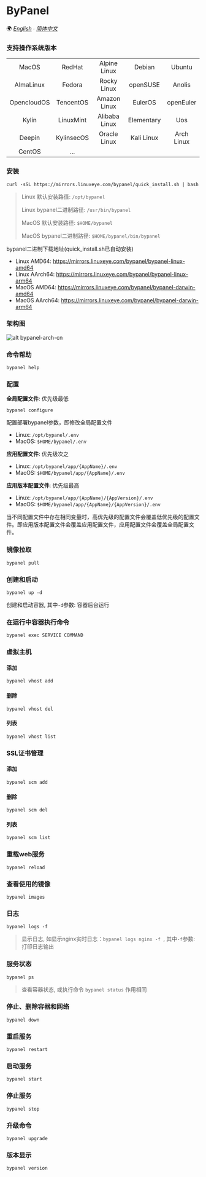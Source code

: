# ByPanel

🌍 *[English](README.md) ∙ [简体中文](README-CN.md)*

### 支持操作系统版本
|             |            |               |            |            |
|:-----------:|:----------:|:-------------:|:----------:|:----------:|
| MacOS       | RedHat     | Alpine Linux  | Debian     | Ubuntu     |
| AlmaLinux   | Fedora     | Rocky Linux   | openSUSE   | Anolis     |
| OpencloudOS | TencentOS  | Amazon Linux  | EulerOS    | openEuler  |
| Kylin       | LinuxMint  | Alibaba Linux | Elementary | Uos        |
| Deepin      | KylinsecOS | Oracle Linux  | Kali Linux | Arch Linux |
| CentOS      | ...        |               |            |            |


### 安装
```
curl -sSL https://mirrors.linuxeye.com/bypanel/quick_install.sh | bash
```

> Linux 默认安装路径: `/opt/bypanel`
>
> Linux bypanel二进制路径: `/usr/bin/bypanel`
>
> MacOS 默认安装路径: `$HOME/bypanel`
>
> MacOS bypanel二进制路径: `$HOME/bypanel/bin/bypanel`

bypanel二进制下载地址(quick_install.sh已自动安装)
* Linux AMD64: https://mirrors.linuxeye.com/bypanel/bypanel-linux-amd64
* Linux AArch64: https://mirrors.linuxeye.com/bypanel/bypanel-linux-arm64
* MacOS AMD64: https://mirrors.linuxeye.com/bypanel/bypanel-darwin-amd64
* MacOS AArch64: https://mirrors.linuxeye.com/bypanel/bypanel-darwin-arm64

### 架构图
![alt bypanel-arch-cn](https://linuxeye.com/wp-content/uploads/2025/01/bypanel-arch-cn.png)


### 命令帮助
```
bypanel help
```

### 配置
**全局配置文件**: 优先级最低
```
bypanel configure
```
配置部署bypanel参数，即修改全局配置文件

* Linux: `/opt/bypanel/.env`
* MacOS: `$HOME/bypanel/.env`

**应用配置文件**: 优先级次之
* Linux: `/opt/bypanel/app/{AppName}/.env`
* MacOS: `$HOME/bypanel/app/{AppName}/.env`

**应用版本配置文件**: 优先级最高
* Linux: `/opt/bypanel/app/{AppName}/{AppVersion}/.env`
* MacOS: `$HOME/bypanel/app/{AppName}/{AppVersion}/.env`

当不同配置文件中存在相同变量时，高优先级的配置文件会覆盖低优先级的配置文件。即应用版本配置文件会覆盖应用配置文件，应用配置文件会覆盖全局配置文件。

### 镜像拉取
```
bypanel pull
```

### 创建和启动
```
bypanel up -d
```
创建和启动容器, 其中`-d`参数: 容器后台运行

### 在运行中容器执行命令
```
bypanel exec SERVICE COMMAND
```

### 虚拟主机
#### 添加
```
bypanel vhost add
```
#### 删除
```
bypanel vhost del
```
#### 列表
```
bypanel vhost list
```

### SSL证书管理
#### 添加
```
bypanel scm add
```
#### 删除
```
bypanel scm del
```
#### 列表
```
bypanel scm list
```

### 重载web服务
```
bypanel reload
```

### 查看使用的镜像
```
bypanel images
```

### 日志
```
bypanel logs -f
```
> 显示日志, 如显示nginx实时日志：`bypanel logs nginx -f `, 其中`-f`参数: 打印日志输出

### 服务状态
```
bypanel ps
```
> 查看容器状态, 或执行命令 `bypanel status` 作用相同

### 停止、删除容器和网络
```
bypanel down
```

### 重启服务
```
bypanel restart
```

### 启动服务
```
bypanel start
```

### 停止服务
```
bypanel stop
```

### 升级命令
```
bypanel upgrade
```

### 版本显示
```
bypanel version
```
